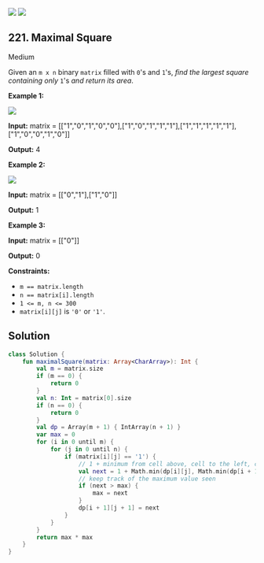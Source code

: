 [![](https://img.shields.io/github/stars/LeetCode-Top-Interview-150/LeetCode-Top-Interview-150?label=Stars&style=flat-square)](https://github.com/LeetCode-Top-Interview-150/LeetCode-Top-Interview-150)
[![](https://img.shields.io/github/forks/LeetCode-Top-Interview-150/LeetCode-Top-Interview-150?label=Fork%20me%20on%20GitHub%20&style=flat-square)](https://github.com/LeetCode-Top-Interview-150/LeetCode-Top-Interview-150/fork)

## 221\. Maximal Square

Medium

Given an `m x n` binary `matrix` filled with `0`'s and `1`'s, _find the largest square containing only_ `1`'s _and return its area_.

**Example 1:**

![](https://assets.leetcode.com/uploads/2020/11/26/max1grid.jpg)

**Input:** matrix = \[\["1","0","1","0","0"],["1","0","1","1","1"],["1","1","1","1","1"],["1","0","0","1","0"]]

**Output:** 4

**Example 2:**

![](https://assets.leetcode.com/uploads/2020/11/26/max2grid.jpg)

**Input:** matrix = \[\["0","1"],["1","0"]]

**Output:** 1

**Example 3:**

**Input:** matrix = \[\["0"]]

**Output:** 0

**Constraints:**

*   `m == matrix.length`
*   `n == matrix[i].length`
*   `1 <= m, n <= 300`
*   `matrix[i][j]` is `'0'` or `'1'`.

## Solution

```kotlin
class Solution {
    fun maximalSquare(matrix: Array<CharArray>): Int {
        val m = matrix.size
        if (m == 0) {
            return 0
        }
        val n: Int = matrix[0].size
        if (n == 0) {
            return 0
        }
        val dp = Array(m + 1) { IntArray(n + 1) }
        var max = 0
        for (i in 0 until m) {
            for (j in 0 until n) {
                if (matrix[i][j] == '1') {
                    // 1 + minimum from cell above, cell to the left, cell diagonal upper-left
                    val next = 1 + Math.min(dp[i][j], Math.min(dp[i + 1][j], dp[i][j + 1]))
                    // keep track of the maximum value seen
                    if (next > max) {
                        max = next
                    }
                    dp[i + 1][j + 1] = next
                }
            }
        }
        return max * max
    }
}
```